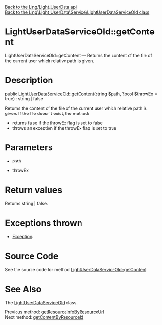 [Back to the Ling/Light_UserData api](https://github.com/lingtalfi/Light_UserData/blob/master/doc/api/Ling/Light_UserData.md)<br>
[Back to the Ling\Light_UserData\Service\LightUserDataServiceOld class](https://github.com/lingtalfi/Light_UserData/blob/master/doc/api/Ling/Light_UserData/Service/LightUserDataServiceOld.md)


LightUserDataServiceOld::getContent
================



LightUserDataServiceOld::getContent — Returns the content of the file of the current user which relative path is given.




Description
================


public [LightUserDataServiceOld::getContent](https://github.com/lingtalfi/Light_UserData/blob/master/doc/api/Ling/Light_UserData/Service/LightUserDataServiceOld/getContent.md)(string $path, ?bool $throwEx = true) : string | false




Returns the content of the file of the current user which relative path is given.
If the file doesn't exist, the method:

- returns false if the throwEx flag is set to false
- throws an exception if the throwEx flag is set to true




Parameters
================


- path

    

- throwEx

    


Return values
================

Returns string | false.


Exceptions thrown
================

- [Exception](http://php.net/manual/en/class.exception.php).&nbsp;







Source Code
===========
See the source code for method [LightUserDataServiceOld::getContent](https://github.com/lingtalfi/Light_UserData/blob/master/Service/LightUserDataServiceOld.php#L1140-L1151)


See Also
================

The [LightUserDataServiceOld](https://github.com/lingtalfi/Light_UserData/blob/master/doc/api/Ling/Light_UserData/Service/LightUserDataServiceOld.md) class.

Previous method: [getResourceInfoByResourceUrl](https://github.com/lingtalfi/Light_UserData/blob/master/doc/api/Ling/Light_UserData/Service/LightUserDataServiceOld/getResourceInfoByResourceUrl.md)<br>Next method: [getContentByResourceId](https://github.com/lingtalfi/Light_UserData/blob/master/doc/api/Ling/Light_UserData/Service/LightUserDataServiceOld/getContentByResourceId.md)<br>

